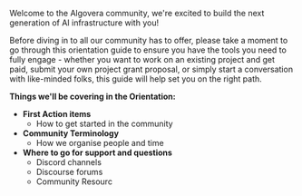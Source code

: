 Welcome to the Algovera community, we're excited to build the next generation of AI infrastructure with you!

Before diving in to all our community has to offer, please take a moment to go through this orientation guide to ensure you have the tools you need to fully engage - whether you want to work on an existing project and get paid, submit your own project grant proposal, or simply start a conversation with like-minded folks, this guide will help set you on the right path.

**Things we'll be covering in the Orientation:**

- **First Action items**
    - How to get started in the community
- **Community Terminology**
    - How we organise people and time
- **Where to go for support and questions**
    - Discord channels
    - Discourse forums
    - Community Resourc